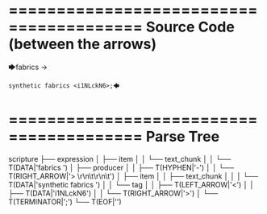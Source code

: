 ========================================
Source Code (between the arrows)
========================================

🡆fabrics -> 
	
	synthetic fabrics <i1NLckN6>;🡄

========================================
Parse Tree
========================================

scripture
├── expression
│   ├── item
│   │   └── text_chunk
│   │       └── T(DATA|'fabrics ')
│   ├── producer
│   │   ├── T(HYPHEN|'-')
│   │   └── T(RIGHT_ARROW|'> \r\n\t\r\n\t')
│   ├── item
│   │   ├── text_chunk
│   │   │   └── T(DATA|'synthetic fabrics ')
│   │   └── tag
│   │       ├── T(LEFT_ARROW|'<')
│   │       ├── T(DATA|'i1NLckN6')
│   │       └── T(RIGHT_ARROW|'>')
│   └── T(TERMINATOR|';')
└── T(EOF|'<EOF>')
